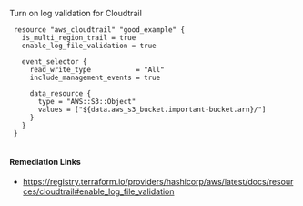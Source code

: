 
Turn on log validation for Cloudtrail

```hcl
 resource "aws_cloudtrail" "good_example" {
   is_multi_region_trail = true
   enable_log_file_validation = true
 
   event_selector {
     read_write_type           = "All"
     include_management_events = true
 
     data_resource {
       type = "AWS::S3::Object"
       values = ["${data.aws_s3_bucket.important-bucket.arn}/"]
     }
   }
 }
 
```

#### Remediation Links
 - https://registry.terraform.io/providers/hashicorp/aws/latest/docs/resources/cloudtrail#enable_log_file_validation

